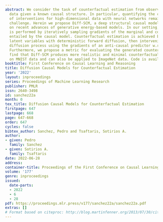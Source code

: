 ```yaml
---
abstract: We consider the task of counterfactual estimation from observational imaging
  data given a known causal structure. In particular, quantifying the causal effect
  of interventions for high-dimensional data with neural networks remains an open
  challenge. Herein we propose Diff-SCM, a deep structural causal model that builds
  on recent advances of generative energy-based models. In our setting, inference
  is performed by iteratively sampling gradients of the marginal and conditional distributions
  entailed by the causal model. Counterfactual estimation is achieved by firstly inferring
  latent variables with deterministic forward diffusion, then intervening on a reverse
  diffusion process using the gradients of an anti-causal predictor w.r.t the input.
  Furthermore, we propose a metric for evaluating the generated counterfactuals. We
  find that Diff-SCM produces more realistic and minimal counterfactuals than baselines
  on MNIST data and can also be applied to ImageNet data. Code is available https://github.com/vios-s/Diff-SCM.
booktitle: First Conference on Causal Learning and Reasoning
title: Diffusion Causal Models for Counterfactual Estimation
year: '2022'
layout: inproceedings
series: Proceedings of Machine Learning Research
publisher: PMLR
issn: 2640-3498
id: sanchez22a
month: 0
tex_title: Diffusion Causal Models for Counterfactual Estimation
firstpage: 647
lastpage: 668
page: 647-668
order: 647
cycles: false
bibtex_author: Sanchez, Pedro and Tsaftaris, Sotirios A.
author:
- given: Pedro
  family: Sanchez
- given: Sotirios A.
  family: Tsaftaris
date: 2022-06-28
address:
container-title: Proceedings of the First Conference on Causal Learning and Reasoning
volume: '177'
genre: inproceedings
issued:
  date-parts:
  - 2022
  - 6
  - 28
pdf: https://proceedings.mlr.press/v177/sanchez22a/sanchez22a.pdf
extras: []
# Format based on citeproc: http://blog.martinfenner.org/2013/07/30/citeproc-yaml-for-bibliographies/
---
```

